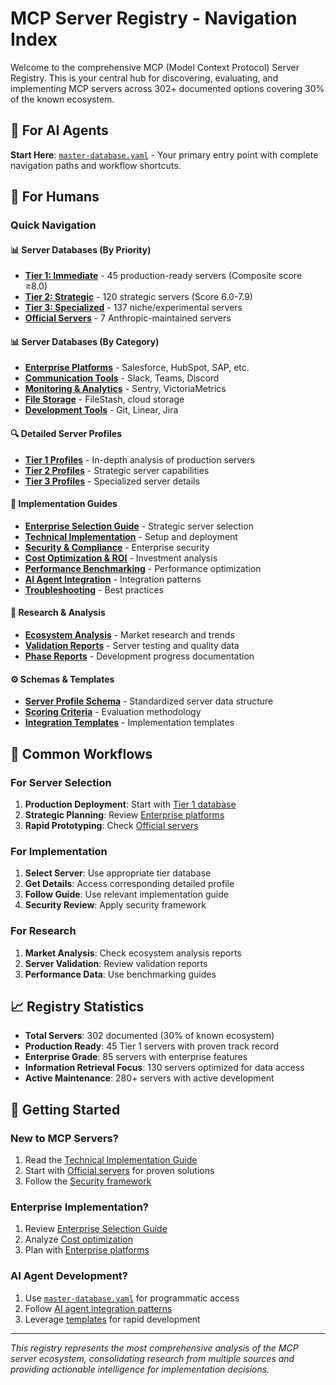 # MCP Server Registry - Navigation Index

Welcome to the comprehensive MCP (Model Context Protocol) Server Registry. This is your central hub for discovering, evaluating, and implementing MCP servers across 302+ documented options covering 30% of the known ecosystem.

## 🤖 For AI Agents

**Start Here**: [`master-database.yaml`](./master-database.yaml) - Your primary entry point with complete navigation paths and workflow shortcuts.

## 👥 For Humans  

### Quick Navigation

#### 📊 Server Databases (By Priority)
- **[Tier 1: Immediate](./databases/tier-1-immediate.yaml)** - 45 production-ready servers (Composite score ≥8.0)
- **[Tier 2: Strategic](./databases/tier-2-strategic.yaml)** - 120 strategic servers (Score 6.0-7.9)  
- **[Tier 3: Specialized](./databases/tier-3-specialized.yaml)** - 137 niche/experimental servers
- **[Official Servers](./databases/official-servers.yaml)** - 7 Anthropic-maintained servers

#### 📊 Server Databases (By Category)
- **[Enterprise Platforms](./databases/enterprise-platforms.yaml)** - Salesforce, HubSpot, SAP, etc.
- **[Communication Tools](./databases/communication-tools.yaml)** - Slack, Teams, Discord
- **[Monitoring & Analytics](./databases/monitoring-analytics.yaml)** - Sentry, VictoriaMetrics  
- **[File Storage](./databases/file-storage.yaml)** - FileStash, cloud storage
- **[Development Tools](./databases/development-tools.yaml)** - Git, Linear, Jira

#### 🔍 Detailed Server Profiles
- **[Tier 1 Profiles](./detailed-profiles/tier-1/)** - In-depth analysis of production servers
- **[Tier 2 Profiles](./detailed-profiles/tier-2/)** - Strategic server capabilities
- **[Tier 3 Profiles](./detailed-profiles/tier-3/)** - Specialized server details

#### 📖 Implementation Guides
- **[Enterprise Selection Guide](./implementation/enterprise-selection-guide.md)** - Strategic server selection
- **[Technical Implementation](./implementation/technical-implementation-guide.md)** - Setup and deployment
- **[Security & Compliance](./implementation/security-compliance-framework.md)** - Enterprise security
- **[Cost Optimization & ROI](./implementation/cost-optimization-roi-analysis.md)** - Investment analysis
- **[Performance Benchmarking](./implementation/performance-benchmarking-optimization.md)** - Performance optimization
- **[AI Agent Integration](./implementation/ai-agent-integration-patterns.md)** - Integration patterns
- **[Troubleshooting](./implementation/troubleshooting-best-practices.md)** - Best practices

#### 🔬 Research & Analysis
- **[Ecosystem Analysis](./research/ecosystem-analysis/)** - Market research and trends
- **[Validation Reports](./research/validation-reports/)** - Server testing and quality data
- **[Phase Reports](./research/phase-reports/)** - Development progress documentation

#### ⚙️ Schemas & Templates  
- **[Server Profile Schema](./schemas/server-profile-schema.yaml)** - Standardized server data structure
- **[Scoring Criteria](./schemas/scoring-criteria.yaml)** - Evaluation methodology
- **[Integration Templates](./templates/server-integration/)** - Implementation templates

## 🎯 Common Workflows

### For Server Selection
1. **Production Deployment**: Start with [Tier 1 database](./databases/tier-1-immediate.yaml)
2. **Strategic Planning**: Review [Enterprise platforms](./databases/enterprise-platforms.yaml)  
3. **Rapid Prototyping**: Check [Official servers](./databases/official-servers.yaml)

### For Implementation
1. **Select Server**: Use appropriate tier database
2. **Get Details**: Access corresponding detailed profile
3. **Follow Guide**: Use relevant implementation guide
4. **Security Review**: Apply security framework

### For Research
1. **Market Analysis**: Check ecosystem analysis reports
2. **Server Validation**: Review validation reports  
3. **Performance Data**: Use benchmarking guides

## 📈 Registry Statistics

- **Total Servers**: 302 documented (30% of known ecosystem)
- **Production Ready**: 45 Tier 1 servers with proven track record
- **Enterprise Grade**: 85 servers with enterprise features
- **Information Retrieval Focus**: 130 servers optimized for data access
- **Active Maintenance**: 280+ servers with active development

## 🚀 Getting Started

### New to MCP Servers?
1. Read the [Technical Implementation Guide](./implementation/technical-implementation-guide.md)
2. Start with [Official servers](./databases/official-servers.yaml) for proven solutions
3. Follow the [Security framework](./implementation/security-compliance-framework.md)

### Enterprise Implementation?
1. Review [Enterprise Selection Guide](./implementation/enterprise-selection-guide.md)
2. Analyze [Cost optimization](./implementation/cost-optimization-roi-analysis.md) 
3. Plan with [Enterprise platforms](./databases/enterprise-platforms.yaml)

### AI Agent Development?
1. Use [`master-database.yaml`](./master-database.yaml) for programmatic access
2. Follow [AI agent integration patterns](./implementation/ai-agent-integration-patterns.md)
3. Leverage [templates](./templates/) for rapid development

---

*This registry represents the most comprehensive analysis of the MCP server ecosystem, consolidating research from multiple sources and providing actionable intelligence for implementation decisions.*